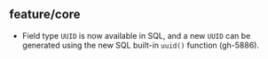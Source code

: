 ## feature/core

* Field type `UUID` is now available in SQL, and a new `UUID` can be generated
  using the new SQL built-in `uuid()` function (gh-5886).
